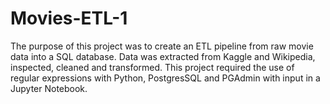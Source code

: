 # Movies-ETL-1

The purpose of this project was to create an ETL pipeline from raw movie data into a SQL database. Data was extracted from Kaggle and Wikipedia, inspected, cleaned and transformed. This project required the use of regular expressions with Python, PostgresSQL and PGAdmin with input in a Jupyter Notebook.
